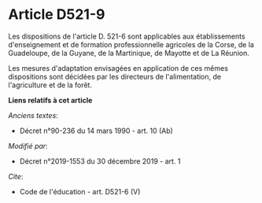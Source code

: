 # Article D521-9

Les dispositions de l'article D. 521-6 sont applicables aux établissements d'enseignement et de formation professionnelle
agricoles de la Corse, de la Guadeloupe, de la Guyane, de la Martinique, de Mayotte et de La Réunion.

Les mesures d'adaptation envisagées en application de ces mêmes dispositions sont décidées par les directeurs de
l'alimentation, de l'agriculture et de la forêt.

**Liens relatifs à cet article**

_Anciens textes_:

  - Décret n°90-236 du 14 mars 1990 - art. 10 (Ab)

_Modifié par_:

  - Décret n°2019-1553 du 30 décembre 2019 - art. 1

_Cite_:

  - Code de l'éducation - art. D521-6 (V)
